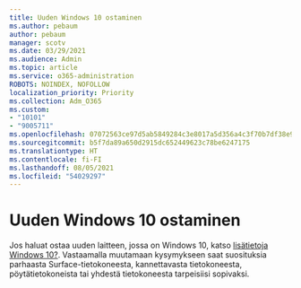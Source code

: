 ```yaml
---
title: Uuden Windows 10 ostaminen
ms.author: pebaum
author: pebaum
manager: scotv
ms.date: 03/29/2021
ms.audience: Admin
ms.topic: article
ms.service: o365-administration
ROBOTS: NOINDEX, NOFOLLOW
localization_priority: Priority
ms.collection: Adm_O365
ms.custom:
- "10101"
- "9005711"
ms.openlocfilehash: 07072563ce97d5ab5849284c3e8017a5d356a4c3f70b7df38e94d2e9a33e056e
ms.sourcegitcommit: b5f7da89a650d2915dc652449623c78be6247175
ms.translationtype: HT
ms.contentlocale: fi-FI
ms.lasthandoff: 08/05/2021
ms.locfileid: "54029297"
---
```

# <a name="how-to-buy-a-new-windows-10-device"></a>Uuden Windows 10 ostaminen

Jos haluat ostaa uuden laitteen, jossa on Windows 10, katso [lisätietoja Windows 10?](https://www.microsoft.com/windows/get-windows-10). Vastaamalla muutamaan kysymykseen saat suosituksia parhaasta Surface-tietokoneesta, kannettavasta tietokoneesta, pöytätietokoneista tai yhdestä tietokoneesta tarpeisiisi sopivaksi.